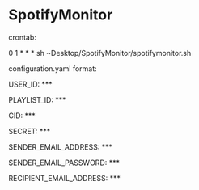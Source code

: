# SpotifyMonitor

crontab:

0 1 * * * sh ~Desktop/SpotifyMonitor/spotifymonitor.sh


configuration.yaml format:

USER_ID: ***

PLAYLIST_ID: ***

CID: ***

SECRET: ***

SENDER_EMAIL_ADDRESS: ***

SENDER_EMAIL_PASSWORD: ***

RECIPIENT_EMAIL_ADDRESS: ***

